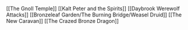[[The Gnoll Temple]]
[[Kalt Peter and the Spirits]]
[[Daybrook Werewolf Attacks]]
[[Bronzeleaf Garden/The Burning Bridge/Weasel Druid]]
[[The New Caravan]]
[[The Crazed Bronze Dragon]]